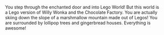 You step through the enchanted door and into Lego World!
But this world is a Lego version of Willy Wonka and the Chocolate Factory.
You are actually skiing down the slope of a marshmallow mountain made out of Legos!
You are surrounded by lollipop trees and gingerbread houses.
Everything is awesome!
